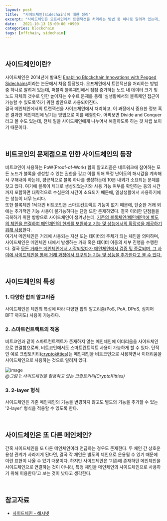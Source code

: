 ```yaml
---
layout: post
title:  "사이드체인(Sidechain)에 대한 정리" 
excerpt: "사이드체인은 오프체인에서 트랜잭션을 처리하는 방법 중 하나로 알려져 있는데, 퍼블릭 블록체인에서 점점 증가하는 노드 내 데이터 크기 및 노드 자체의 갯수로 인한 높아지는 수수료 문제를 통해 '실생활에서의 블록체인 접근이 가능할 수 있도록'하기 위한 방안으로 사용된다."
date:   2021-10-13 15:00:00 +0900
categories: blockchain
tags: [offchain, sidechain]
---
```


<br>

## 사이드체인이란?

사이드체인은 2014년에 발표된 [Enabling Blockchain Innovations with Pegged Sidechains](https://blockstream.com/sidechains.pdf)이라는 논문에서 처음 등장했다. 
오프체인에서 트랜잭션을 처리하는 방법 중 하나로 알려져 있는데, 퍼블릭 블록체인에서 점점 증가하는 노드 내 데이터 크기 및 노드 자체의 갯수로 인한 높아지는 수수료 문제를 통해 '실생활에서의 블록체인 접근이 가능할 수 있도록'하기 위한 방안으로 사용되어진다.  
결국 메인체인에서의 트랜잭션을 사이드체인에서 처리하고, 이 과정에서 중요한 정보 혹은 결과만 메인체인에 남기는 방법으로 이를 해결한다. 어찌보면 Divide and Conquer라고 볼 수도 있는데, 전체 일을 사이드체인에게 나누어서 해결하도록 하는 것 처럽 보이기 때문이다.

<br>

## 비트코인의 문제점으로 인한 사이드체인의 등장

비트코인이 사용하는 PoW(Proof-of-Work) 합의 알고리즘은 네트워크에 참여하는 모든 노드가 블록을 생성할 수 있는 권한을 갖고 이를 위해 특정 난이도의 해시값을 계속해서 구해내야 하는데, 평균적으로 블록 하나를 생성하는데 10분 내외가 소요되는 문제를 갖고 있다. 여기에 블록이 제대로 생성되었는지와 사용 가능 여부를 확인하는 등의 시간까지 포함하면 대략적으로 수십분의 시간이 소요되기 때문에, 일상생활에서 사용하기에는 성능이 너무 느리다.   
또한 블록체인 1세대인 비트코인은 스마트컨트랙트 기능이 없기 때문에, 단순한 거래 외에는 추가적인 기능 사용이 불가능하다는 단점 또한 존재하였다. 결국 이러한 단점들을 극복하기 위한 방향으로 사이드체인이 생겨났는데, <u>기존의 블록체인(메인체인)에 별도의 체인을 연결하여 메인체인의 한계를 보완하고 기능 및 성능에서의 확장성을 제공하기 위해 사용</u>한다.  
여기서 메인체인은 거래에 사용되는 자산 또는 데이터의 주체가 되는 체인을 의미하며, 사이드체인은 메인체인 내에서 발생하는 거래 혹은 데이터 이동의 세부 진행을 수행한다. 결국 <u>모든 거래는 메인체인에서 시작되었다가 메인체인에서 검증 및 종료되며, 그 사이에 사이드체인을 통해 거래 과정에서 요구되는 기능 및 성능을 추가한다고 볼 수 있다.</u>

<br>

## 사이드체인의 특성

### 1. 다양한 합의 알고리즘

사이드체인은 체인의 특성에 따라 다양한 합의 알고리즘(PoS, PoA, DPoS, 심지어 BFT 까지도) 사용이 가능하다. 

### 2. 스마트컨트랙트의 적용

비트코인과 같이 스마트컨트랙트가 존재하지 않는 메인체인에 이더리움을 사이드체인으로 연결함으로써, 비트코인에서도 스마트컨트랙트 사용이 가능하게 할 수 있다. 단적인 예로 크립토키티([cryptokitties](https://www.cryptokitties.co))는 메인체인을 비트코인으로 사용하면서 이더리움을 사이드체인으로 사용하는 것으로 알려져 있다.  

![image](https://user-images.githubusercontent.com/39115630/145007412-b12e038e-2fd5-42b2-aa36-261f40e7009c.png)  
*@그림 1: 사이드체인을 활용하고 있는 크립토키티(CryptoKitties)*

### 3. 2-layer 형식

사이드체인은 기존 메인체인의 기능을 변경하지 않고도 별도의 기능을 추가할 수 있는 '2-layer' 형식을 적용할 수 있도록 한다. 

<br>

## 사이드체인은 또 다른 메인체인?

간혹 사이드체인을 또 다른 메인체인이라 언급하는 경우도 존재한다. 두 체인 간 상호운용성 관계가 사라지게 된다면, 결국 각 체인은 별도의 체인으로 운용될 수 있기 때문에 이런 표현이 나올 수 있기 때문이다. 하지만 사이드체인은 '기존에 존재하던 메인체인을 사이드체인으로 연결하는 것이 아니라, 특정 체인을 메인체인의 사이드체인으로 사용하기 위해 이용한다'고 보는 것이 낫다고 생각한다.  

<br>

## 참고자료
- [사이드체인 - 해시넷](http://wiki.hash.kr/index.php/사이드체인)
